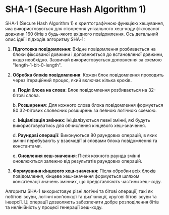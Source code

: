 # SHA-1 (Secure Hash Algorithm 1)

SHA-1 (Secure Hash Algorithm 1) є криптографічною функцією хешування, яка використовується для створення унікального хеш-коду фіксованої довжини 160 бітів з будь-якого вхідного повідомлення. Ось детальний опис ідеї і підходів алгоритму SHA-1:

1. **Підготовка повідомлення**: Вхідне повідомлення розбивається на блоки фіксованої довжини і доповнюється до встановленої довжини, якщо необхідно. Зазвичай використовується доповнення за схемою "length-1-bit-0-length".


3. **Обробка блоків повідомлення**: Кожен блок повідомлення проходить через ітераційний процес, який включає кілька кроків.

   a. **Поділ блока на слова**: Блок повідомлення розбивається на 32-бітові слова.

   b. **Розширення**: Для кожного слова блока повідомлення формується 80 32-бітових словесних розширень за певною логічною схемою.

   c. **Ініціалізація змінних**: Ініціалізуються певні змінні, які будуть використовуватись для обчислення кінцевого хеш-значення.

   d. **Раундові операції**: Виконуються 80 раундових операцій, в яких змінні перебувають у взаємодії зі словами блока повідомлення та константами.

   e. **Оновлення хеш-значення**: Після кожного раунда змінні оновлюються залежно від результатів раундових операцій.

4. **Формування кінцевого хеш-значення**: Після обробки всіх блоків повідомлення, кінцеве хеш-значення формується шляхом конкатенації значень змінних, що представляють частини хеш-коду.

Алгоритм SHA-1 використовує різні логічні та бітові операції, такі як побітові зсуви, логічні кон'юнкції та диз'юнкції, кругові бітові зсуви та інверсії. Ці операції дозволяють забезпечити добре розподілення бітів та нелінійність у процесі генерації хеш-коду.
